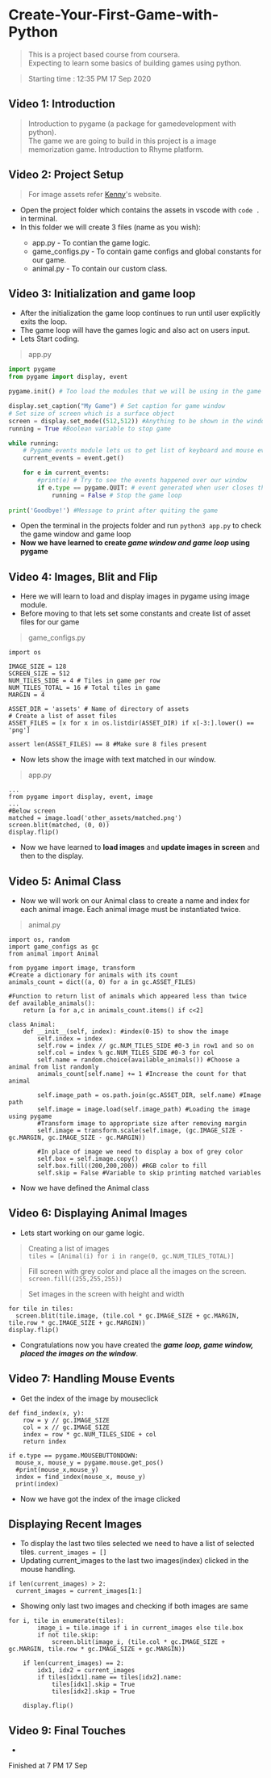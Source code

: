 # Create-Your-First-Game-with-Python
> This is a project based course from coursera.  
Expecting to learn some basics of building games using python.

> Starting time : 12:35 PM 17 Sep 2020
## Video 1: Introduction
> Introduction to pygame (a package for gamedevelopment with python).  
The game we are going to build in this project is a image memorization game.
Introduction to Rhyme platform.

## Video 2: Project Setup
> For image assets refer [Kenny](https://www.kenney.nl)'s website.

* Open the project folder which contains the assets in vscode with `code .` in terminal.
* In this folder we will create 3 files (name as you wish):  
  >
   - app.py - To contian the game logic.  
   - game_configs.py - To contain game configs and global constants for our game.  
   - animal.py - To contain our custom class.

## Video 3: Initialization and game loop

* After the initialization the game loop continues to run until user explicitly exits the loop.
* The game loop will have the games logic and also act on users input.
* Lets Start coding.
> app.py
```python
import pygame
from pygame import display, event

pygame.init() # Too load the modules that we will be using in the game

display.set_caption("My Game") # Set caption for game window
# Set size of screen which is a surface object
screen = display.set_mode((512,512)) #Anything to be shown in the window must be put on this object
running = True #Boolean variable to stop game

while running:
    # Pygame events module lets us to get list of keyboard and mouse events
    current_events = event.get()

    for e in current_events:
        #print(e) # Try to see the events happened over our window
        if e.type == pygame.QUIT: # event generated when user closes the game 
            running = False # Stop the game loop
    
print('Goodbye!') #Message to print after quiting the game
```

* Open the terminal in the projects folder and run `python3 app.py` to check the game window and game loop
* **Now we have learned to create ***game window and game loop*** using pygame**

## Video 4: Images, Blit and Flip
* Here we will learn to load and display images in pygame using image module. 
* Before moving to that lets set some constants and create list of asset files for our game
> game_configs.py
```python3
import os

IMAGE_SIZE = 128
SCREEN_SIZE = 512
NUM_TILES_SIDE = 4 # Tiles in game per row
NUM_TILES_TOTAL = 16 # Total tiles in game
MARGIN = 4

ASSET_DIR = 'assets' # Name of directory of assets
# Create a list of asset files
ASSET_FILES = [x for x in os.listdir(ASSET_DIR) if x[-3:].lower() == 'png']

assert len(ASSET_FILES) == 8 #Make sure 8 files present
```
* Now lets show the image with text matched in our window.
> app.py
```python3
...
from pygame import display, event, image
...
#Below screen
matched = image.load('other_assets/matched.png')
screen.blit(matched, (0, 0))
display.flip()
```
* Now we have learned to **load images** and **update images in screen** and then to the display.

## Video 5: Animal Class
* Now we will work on our Animal class to create a name and index for each animal image. Each animal image must be instantiated twice.
> animal.py
```python3
import os, random
import game_configs as gc
from animal import Animal

from pygame import image, transform
#Create a dictionary for animals with its count
animals_count = dict((a, 0) for a in gc.ASSET_FILES)

#Function to return list of animals which appeared less than twice
def available_animals():
    return [a for a,c in animals_count.items() if c<2]

class Animal:
    def __init__(self, index): #index(0-15) to show the image
        self.index = index
        self.row = index // gc.NUM_TILES_SIDE #0-3 in row1 and so on
        self.col = index % gc.NUM_TILES_SIDE #0-3 for col
        self.name = random.choice(available_animals()) #Choose a animal from list randomly
        animals_count[self.name] += 1 #Increase the count for that animal

        self.image_path = os.path.join(gc.ASSET_DIR, self.name) #Image path
        self.image = image.load(self.image_path) #Loading the image using pygame
        #Transform image to appropriate size after removing margin
        self.image = transform.scale(self.image, (gc.IMAGE_SIZE - gc.MARGIN, gc.IMAGE_SIZE - gc.MARGIN))
        
        #In place of image we need to display a box of grey color
        self.box = self.image.copy()
        self.box.fill((200,200,200)) #RGB color to fill
        self.skip = False #Variable to skip printing matched variables
```
* Now we have defined the Animal class

## Video 6: Displaying Animal Images
* Lets start working on our game logic.
> Creating a list of images  
`tiles = [Animal(i) for i in range(0, gc.NUM_TILES_TOTAL)]`

> Fill screen with grey color and place all the images on the screen.
`screen.fill((255,255,255))`

> Set images in the screen with height and width
```python3
for tile in tiles:
  screen.blit(tile.image, (tile.col * gc.IMAGE_SIZE + gc.MARGIN, tile.row * gc.IMAGE_SIZE + gc.MARGIN))
display.flip()
```
* Congratulations now you have created the ***game loop, game window, placed the images on the window***.

## Video 7: Handling Mouse Events
* Get the index of the image by mouseclick
```python3
def find_index(x, y):
    row = y // gc.IMAGE_SIZE
    col = x // gc.IMAGE_SIZE
    index = row * gc.NUM_TILES_SIDE + col
    return index
    
if e.type == pygame.MOUSEBUTTONDOWN:
  mouse_x, mouse_y = pygame.mouse.get_pos()
  #print(mouse_x,mouse_y)
  index = find_index(mouse_x, mouse_y)
  print(index)
  ```
* Now we have got the index of the image clicked

## Displaying Recent Images
* To display the last two tiles selected we need to have a list of selected tiles.
`current_images = []`
* Updating current_images to the last two images(index) clicked in the mouse handling.
```python3
if len(current_images) > 2:
  current_images = current_images[1:]
```
* Showing only last two images and checking if both images are same
```python3
for i, tile in enumerate(tiles):
        image_i = tile.image if i in current_images else tile.box
        if not tile.skip:
            screen.blit(image_i, (tile.col * gc.IMAGE_SIZE + gc.MARGIN, tile.row * gc.IMAGE_SIZE + gc.MARGIN))

    if len(current_images) == 2:
        idx1, idx2 = current_images
        if tiles[idx1].name == tiles[idx2].name:
            tiles[idx1].skip = True
            tiles[idx2].skip = True

    display.flip()
```

## Video 9: Final Touches
*

Finished at 7 PM 17 Sep
